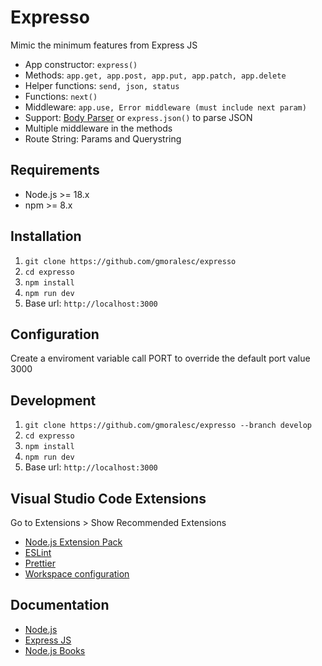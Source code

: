 # Expresso

Mimic the minimum features from Express JS

- App constructor: `express()`
- Methods: `app.get, app.post, app.put, app.patch, app.delete`
- Helper functions: `send, json, status`
- Functions: `next()`
- Middleware: `app.use, Error middleware (must include next param)`
- Support: [Body Parser](https://www.npmjs.com/package/body-parser) or `express.json()` to parse JSON
- Multiple middleware in the methods
- Route String: Params and Querystring

## Requirements

- Node.js >= 18.x
- npm >= 8.x

## Installation

1. `git clone https://github.com/gmoralesc/expresso`
2. `cd expresso`
3. `npm install`
4. `npm run dev`
5. Base url: `http://localhost:3000`

## Configuration

Create a enviroment variable call PORT to override the default
port value 3000

## Development

1. `git clone https://github.com/gmoralesc/expresso --branch develop`
2. `cd expresso`
3. `npm install`
4. `npm run dev`
5. Base url: `http://localhost:3000`

## Visual Studio Code Extensions

Go to Extensions > Show Recommended Extensions

- [Node.js Extension Pack](https://marketplace.visualstudio.com/items?itemName=waderyan.nodejs-extension-pack)
- [ESLint](https://marketplace.visualstudio.com/items?itemName=dbaeumer.vscode-eslint)
- [Prettier](https://marketplace.visualstudio.com/items?itemName=esbenp.prettier-vscode)
- [Workspace configuration](https://gist.github.com/gmoralesc/a6e107370f04ee8cf7ff05a7f842198d)

## Documentation

- [Node.js](https://nodejs.org/en/)
- [Express JS](https://expressjs.com/)
- [Node.js Books](http://gmoralesc.me/books)

